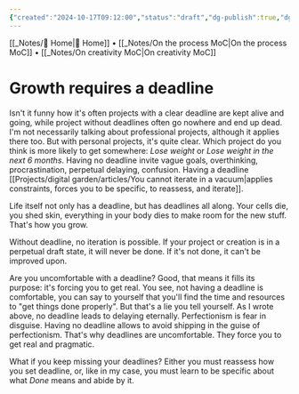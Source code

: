 ```yaml
---
{"created":"2024-10-17T09:12:00","status":"draft","dg-publish":true,"dg-path":"Growth requires a deadline.md","permalink":"/growth-requires-a-deadline/","dgPassFrontmatter":true,"updated":"2024-12-21T15:41:44.948+01:00"}
---
```


[[_Notes/ Home\| Home]] • [[_Notes/On the process MoC\|On the process MoC]] • [[_Notes/On creativity MoC\|On creativity MoC]]
# Growth requires a deadline
Isn't it funny how it's often projects with a clear deadline are kept alive and going, while project without deadlines often go nowhere and end up dead. 
I'm not necessarily talking about professional projects, although it applies there too. 
But with personal projects, it's quite clear. Which project do you think is more likely to get somewhere: *Lose weight* or *Lose weight in the next 6 months*. 
Having no deadline invite vague goals, overthinking, procrastination, perpetual delaying, confusion.
Having a deadline [[Projects/digital garden/articles/You cannot iterate in a vacuum\|applies constraints, forces you to be specific, to reassess, and iterate]].

Life itself not only has a deadline, but has deadlines all along. Your cells die, you shed skin, everything in your body dies to make room for the new stuff. That's how you grow. 

Without deadline, no iteration is possible. If your project or creation is in a perpetual draft state, it will never be done. If it's not done, it can't be improved upon.

Are you uncomfortable with a deadline? Good, that means it fills its purpose: it's forcing you to get real. You see, not having a deadline is comfortable, you can say to yourself that you'll find the time and resources to "get things done properly". But that's a lie you tell yourself. As I wrote above, no deadline leads to delaying eternally. Perfectionism is fear in disguise. Having no deadline allows to avoid shipping in the guise of perfectionism. That's why deadlines are uncomfortable. They force you to get real and pragmatic.

What if you keep missing your deadlines? Either you must reassess how you set deadline, or, like in my case, you must learn to be specific about what *Done* means and abide by it.

